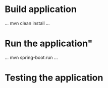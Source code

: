 # Build application
...
mvn clean install 
...

# Run the application"
...
mvn spring-boot:run
...


# Testing the application
